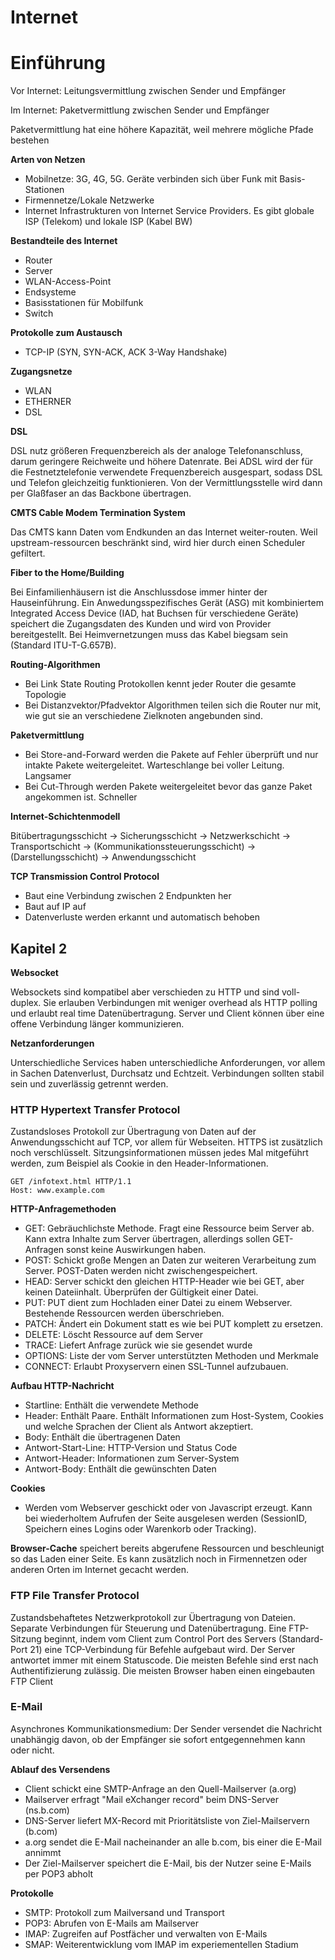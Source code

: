 # **Internet**
# Einführung
Vor Internet: Leitungsvermittlung zwischen Sender und Empfänger

Im Internet: Paketvermittlung zwischen Sender und Empfänger

Paketvermittlung hat eine höhere Kapazität, weil mehrere mögliche Pfade bestehen

**Arten von Netzen**
- Mobilnetze: 3G, 4G, 5G. Geräte verbinden sich über Funk mit Basis-Stationen
- Firmennetze/Lokale Netzwerke
- Internet Infrastrukturen von Internet Service Providers. Es gibt globale ISP (Telekom) und lokale ISP (Kabel BW)

**Bestandteile des Internet**
- Router
- Server
- WLAN-Access-Point
- Endsysteme
- Basisstationen für Mobilfunk
- Switch

**Protokolle zum Austausch**
- TCP-IP (SYN, SYN-ACK, ACK 3-Way Handshake)

**Zugangsnetze**
- WLAN
- ETHERNER
- DSL

**DSL**

DSL nutz größeren Frequenzbereich als der analoge Telefonanschluss, darum geringere Reichweite und höhere Datenrate. Bei ADSL  wird der für die Festnetztelefonie verwendete Frequenzbereich ausgespart, sodass DSL und Telefon gleichzeitig funktionieren. Von der Vermittlungsstelle wird dann per Glaßfaser an das Backbone übertragen.

**CMTS Cable Modem Termination System**

Das CMTS kann Daten vom Endkunden an das Internet weiter-routen. Weil upstream-ressourcen beschränkt sind, wird hier durch einen Scheduler gefiltert.

**Fiber to the Home/Building**

Bei Einfamilienhäusern ist die Anschlussdose immer hinter der Hauseinführung. Ein Anwedungsspezifisches Gerät (ASG) mit kombiniertem Integrated Access Device (IAD, hat Buchsen für verschiedene Geräte) speichert die Zugangsdaten des Kunden und wird von Provider bereitgestellt. Bei Heimvernetzungen muss das Kabel biegsam sein (Standard ITU-T-G.657B).

**Routing-Algorithmen**
- Bei Link State Routing Protokollen kennt jeder Router die gesamte Topologie
- Bei Distanzvektor/Pfadvektor Algorithmen teilen sich die Router nur mit, wie gut sie an verschiedene Zielknoten angebunden sind.

**Paketvermittlung**
- Bei Store-and-Forward werden die Pakete auf Fehler überprüft und nur intakte Pakete weitergeleitet. Warteschlange bei voller Leitung. Langsamer
- Bei Cut-Through werden Pakete weitergeleitet bevor das ganze Paket angekommen ist. Schneller

**Internet-Schichtenmodell**

Bitübertragungsschicht -> Sicherungsschicht -> Netzwerkschicht -> Transportschicht -> (Kommunikationssteuerungsschicht) -> (Darstellungsschicht) -> Anwendungsschicht

**TCP Transmission Control Protocol**
- Baut eine Verbindung zwischen 2 Endpunkten her
- Baut auf IP auf
- Datenverluste werden erkannt und automatisch behoben

## Kapitel 2
**Websocket**

Websockets sind kompatibel aber verschieden zu HTTP und sind voll-duplex. Sie erlauben Verbindungen mit weniger overhead als HTTP polling und erlaubt real time Datenübertragung. Server und Client können über eine offene Verbindung länger kommunizieren.

**Netzanforderungen**

Unterschiedliche Services haben unterschiedliche Anforderungen, vor allem in Sachen Datenverlust, Durchsatz und Echtzeit. Verbindungen sollten stabil sein und zuverlässig getrennt werden.

### HTTP Hypertext Transfer Protocol

Zustandsloses Protokoll zur Übertragung von Daten auf der Anwendungsschicht auf TCP, vor allem für Webseiten. HTTPS ist zusätzlich noch verschlüsselt. Sitzungsinformationen müssen jedes Mal mitgeführt werden, zum Beispiel als Cookie in den Header-Informationen. 

```
GET /infotext.html HTTP/1.1
Host: www.example.com
```

**HTTP-Anfragemethoden**
- GET: Gebräuchlichste Methode. Fragt eine Ressource beim Server ab. Kann extra Inhalte zum Server übertragen, allerdings sollen GET-Anfragen sonst keine Auswirkungen haben.
- POST: Schickt große Mengen an Daten zur weiteren Verarbeitung zum Server. POST-Daten werden nicht zwischengespeichert.
- HEAD: Server schickt den gleichen HTTP-Header wie bei GET, aber keinen Dateiinhalt. Überprüfen der Gültigkeit einer Datei.
- PUT: PUT dient zum Hochladen einer Datei zu einem Webserver. Bestehende Ressourcen werden überschrieben.
- PATCH: Ändert ein Dokument statt es wie bei PUT komplett zu ersetzen.
- DELETE: Löscht Ressource auf dem Server
- TRACE: Liefert Anfrage zurück wie sie gesendet wurde
- OPTIONS: Liste der vom Server unterstützten Methoden und Merkmale
- CONNECT: Erlaubt Proxyservern einen SSL-Tunnel aufzubauen.

**Aufbau HTTP-Nachricht**
- Startline: Enthält die verwendete Methode
- Header: Enthält Paare. Enthält Informationen zum Host-System, Cookies und welche Sprachen der Client als Antwort akzeptiert.
- Body: Enthält die übertragenen Daten
- Antwort-Start-Line: HTTP-Version und Status Code
- Antwort-Header: Informationen zum Server-System
- Antwort-Body: Enthält die gewünschten Daten

**Cookies**
- Werden vom Webserver geschickt oder von Javascript erzeugt. Kann bei wiederholtem Aufrufen der Seite ausgelesen werden (SessionID, Speichern eines Logins oder Warenkorb oder Tracking).

**Browser-Cache**
speichert bereits abgerufene Ressourcen und beschleunigt so das Laden einer Seite. Es kann zusätzlich noch in Firmennetzen oder anderen Orten im Internet gecacht werden.

### FTP File Transfer Protocol
Zustandsbehaftetes Netzwerkprotokoll zur Übertragung von Dateien. Separate Verbindungen für Steuerung und Datenübertragung. Eine FTP-Sitzung beginnt, indem vom Client zum Control Port des Servers (Standard-Port 21) eine TCP-Verbindung für Befehle aufgebaut wird. Der Server antwortet immer mit einem Statuscode. Die meisten Befehle sind erst nach Authentifizierung zulässig. Die meisten Browser haben einen eingebauten FTP Client

### E-Mail
Asynchrones Kommunikationsmedium: Der Sender versendet die Nachricht unabhängig davon, ob der Empfänger sie sofort entgegennehmen kann oder nicht.

**Ablauf des Versendens**
- Client schickt eine SMTP-Anfrage an den Quell-Mailserver (a.org)
- Mailserver erfragt "Mail eXchanger record" beim DNS-Server (ns.b.com)
- DNS-Server liefert MX-Record mit Prioritätsliste von Ziel-Mailservern (b.com)
- a.org sendet die E-Mail nacheinander an alle b.com, bis einer die E-Mail annimmt
- Der Ziel-Mailserver speichert die E-Mail, bis der Nutzer seine E-Mails per POP3 abholt

**Protokolle**
- SMTP: Protokoll zum Mailversand und Transport
- POP3: Abrufen von E-Mails am Mailserver
- IMAP: Zugreifen auf Postfächer und verwalten von E-Mails
- SMAP: Weiterentwicklung vom IMAP im experiementellen Stadium
